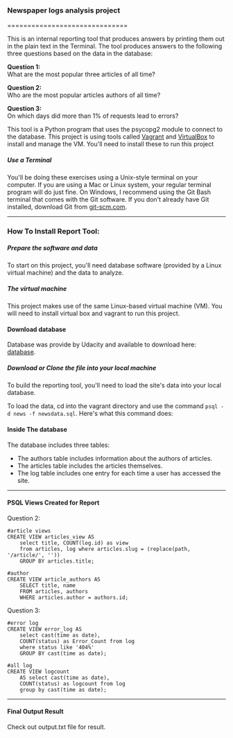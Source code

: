 ### Newspaper logs analysis project
==============================


This is an internal reporting tool that produces answers by printing them out in the plain text in the Terminal. The tool produces answers to the following three questions based on the data in the database:

**Question 1:**   
What are the most popular three articles of all time?

**Question 2:**   
Who are the most popular articles authors of all time?

**Question 3:**   
On which days did more than 1% of requests lead to errors?

This tool is a Python program that uses the psycopg2 module to connect to the database.
This project is using tools called [Vagrant](https://www.vagrantup.com/) and [VirtualBox](https://www.virtualbox.org/wiki/Download_Old_Builds_5_1) to install and manage the VM. You'll need to install these to run this project

##### Use a Terminal
You'll be doing these exercises using a Unix-style terminal on your computer. If you are using a Mac or Linux system, your regular terminal program will do just fine. On Windows, I recommend using the Git Bash terminal that comes with the Git software. If you don't already have Git installed, download Git from [git-scm.com](https://git-scm.com/downloads).

-----


### How To Install Report Tool:
##### Prepare the software and data
To start on this project, you'll need database software (provided by a Linux virtual machine) and the data to analyze.

##### The virtual machine
This project makes use of the same Linux-based virtual machine (VM). You will need to install virtual box and vagrant to run this project.


#### Download database
Database was provide by Udacity and available to download here: [database](https://d17h27t6h515a5.cloudfront.net/topher/2016/August/57b5f748_newsdata/newsdata.zip).

##### Download or Clone the file into your local machine
To build the reporting tool, you'll need to load the site's data into your local database.


To load the data, cd into the vagrant directory and use the command `psql -d news -f newsdata.sql`.
Here's what this command does:


#### Inside The database
The database includes three tables:

- The authors table includes information about the authors of articles.
- The articles table includes the articles themselves.
- The log table includes one entry for each time a user has accessed the site.  

------


#### PSQL Views Created for Report
Question 2:
```
#article views
CREATE VIEW articles_view AS
	select title, COUNT(log.id) as view
	from articles, log where articles.slug = (replace(path, '/article/', ''))
	GROUP BY articles.title;

#author
CREATE VIEW article_authors AS
	SELECT title, name
	FROM articles, authors
	WHERE articles.author = authors.id;
```

Question 3:
```
#error log
CREATE VIEW error_log AS
	select cast(time as date),
	COUNT(status) as Error_Count from log
	where status like '404%'
	GROUP BY cast(time as date);

#all log
CREATE VIEW logcount
	AS select cast(time as date),
	COUNT(status) as logcount from log
	group by cast(time as date);
```

-----

#### Final Output Result
Check out output.txt file for result.
